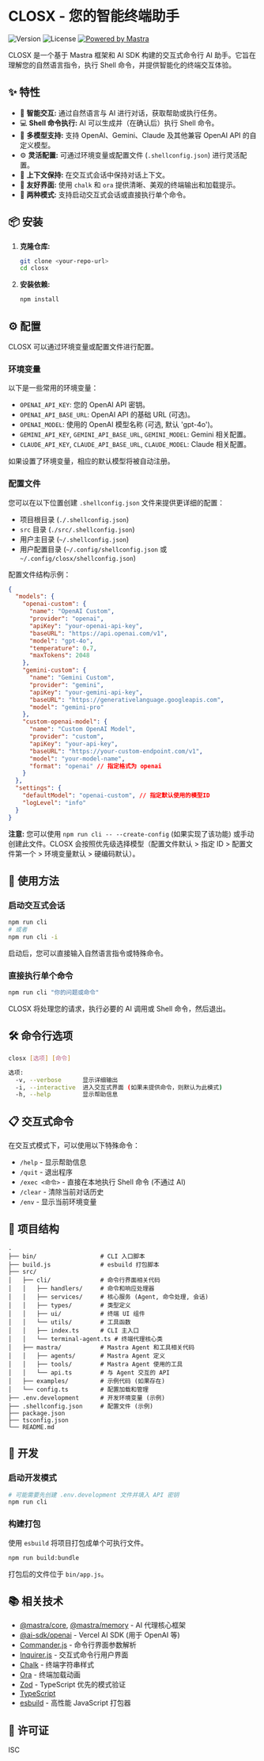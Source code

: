 # CLOSX - 您的智能终端助手

![Version](https://img.shields.io/badge/版本-1.0.0-blue)
![License](https://img.shields.io/badge/许可证-ISC-green)
[![Powered by Mastra](https://img.shields.io/badge/强力驱动-Mastra-orange)](https://github.com/mastraai/mastra)

CLOSX 是一个基于 Mastra 框架和 AI SDK 构建的交互式命令行 AI 助手。它旨在理解您的自然语言指令，执行 Shell 命令，并提供智能化的终端交互体验。

## ✨ 特性

- 🤖 **智能交互:** 通过自然语言与 AI 进行对话，获取帮助或执行任务。
- 💻 **Shell 命令执行:** AI 可以生成并（在确认后）执行 Shell 命令。
- 🧠 **多模型支持:** 支持 OpenAI、Gemini、Claude 及其他兼容 OpenAI API 的自定义模型。
- ⚙️ **灵活配置:** 可通过环境变量或配置文件 (`.shellconfig.json`) 进行灵活配置。
- 🔄 **上下文保持:** 在交互式会话中保持对话上下文。
- 🎨 **友好界面:** 使用 `chalk` 和 `ora` 提供清晰、美观的终端输出和加载提示。
- 🚀 **两种模式:** 支持启动交互式会话或直接执行单个命令。

## 📦 安装

1.  **克隆仓库:**
    ```bash
    git clone <your-repo-url>
    cd closx
    ```
2.  **安装依赖:**
    ```bash
    npm install
    ```

## ⚙️ 配置

CLOSX 可以通过环境变量或配置文件进行配置。

### 环境变量

以下是一些常用的环境变量：

-   `OPENAI_API_KEY`: 您的 OpenAI API 密钥。
-   `OPENAI_API_BASE_URL`: OpenAI API 的基础 URL (可选)。
-   `OPENAI_MODEL`: 使用的 OpenAI 模型名称 (可选, 默认 'gpt-4o')。
-   `GEMINI_API_KEY`, `GEMINI_API_BASE_URL`, `GEMINI_MODEL`: Gemini 相关配置。
-   `CLAUDE_API_KEY`, `CLAUDE_API_BASE_URL`, `CLAUDE_MODEL`: Claude 相关配置。

如果设置了环境变量，相应的默认模型将被自动注册。

### 配置文件

您可以在以下位置创建 `.shellconfig.json` 文件来提供更详细的配置：

-   项目根目录 (`./.shellconfig.json`)
-   `src` 目录 (`./src/.shellconfig.json`)
-   用户主目录 (`~/.shellconfig.json`)
-   用户配置目录 (`~/.config/shellconfig.json` 或 `~/.config/closx/shellconfig.json`)

配置文件结构示例：

```json
{
  "models": {
    "openai-custom": {
      "name": "OpenAI Custom",
      "provider": "openai",
      "apiKey": "your-openai-api-key",
      "baseURL": "https://api.openai.com/v1",
      "model": "gpt-4o",
      "temperature": 0.7,
      "maxTokens": 2048
    },
    "gemini-custom": {
      "name": "Gemini Custom",
      "provider": "gemini",
      "apiKey": "your-gemini-api-key",
      "baseURL": "https://generativelanguage.googleapis.com",
      "model": "gemini-pro"
    },
    "custom-openai-model": {
      "name": "Custom OpenAI Model",
      "provider": "custom",
      "apiKey": "your-api-key",
      "baseURL": "https://your-custom-endpoint.com/v1",
      "model": "your-model-name",
      "format": "openai" // 指定格式为 openai
    }
  },
  "settings": {
    "defaultModel": "openai-custom", // 指定默认使用的模型ID
    "logLevel": "info"
  }
}
```

**注意:** 您可以使用 `npm run cli -- --create-config` (如果实现了该功能) 或手动创建此文件。CLOSX 会按照优先级选择模型（配置文件默认 > 指定 ID > 配置文件第一个 > 环境变量默认 > 硬编码默认）。

## 🚀 使用方法

### 启动交互式会话

```bash
npm run cli
# 或者
npm run cli -i
```

启动后，您可以直接输入自然语言指令或特殊命令。

### 直接执行单个命令

```bash
npm run cli "你的问题或命令"
```

CLOSX 将处理您的请求，执行必要的 AI 调用或 Shell 命令，然后退出。

## 🛠️ 命令行选项

```bash
closx [选项] [命令]

选项:
  -v, --verbose      显示详细输出
  -i, --interactive  进入交互式界面 (如果未提供命令，则默认为此模式)
  -h, --help         显示帮助信息
```

## 📋 交互式命令

在交互式模式下，可以使用以下特殊命令：

-   `/help` - 显示帮助信息
-   `/quit` - 退出程序
-   `/exec <命令>` - 直接在本地执行 Shell 命令 (不通过 AI)
-   `/clear` - 清除当前对话历史
-   `/env` - 显示当前环境变量

## 🧩 项目结构

```
.
├── bin/                  # CLI 入口脚本
├── build.js              # esbuild 打包脚本
├── src/
│   ├── cli/              # 命令行界面相关代码
│   │   ├── handlers/     # 命令和响应处理器
│   │   ├── services/     # 核心服务 (Agent, 命令处理, 会话)
│   │   ├── types/        # 类型定义
│   │   ├── ui/           # 终端 UI 组件
│   │   └── utils/        # 工具函数
│   │   ├── index.ts      # CLI 主入口
│   │   └── terminal-agent.ts # 终端代理核心类
│   ├── mastra/           # Mastra Agent 和工具相关代码
│   │   ├── agents/       # Mastra Agent 定义
│   │   ├── tools/        # Mastra Agent 使用的工具
│   │   └── api.ts        # 与 Agent 交互的 API
│   ├── examples/         # 示例代码 (如果存在)
│   └── config.ts         # 配置加载和管理
├── .env.development      # 开发环境变量 (示例)
├── .shellconfig.json     # 配置文件 (示例)
├── package.json
├── tsconfig.json
└── README.md
```

## 🔧 开发

### 启动开发模式

```bash
# 可能需要先创建 .env.development 文件并填入 API 密钥
npm run cli
```

### 构建打包

使用 `esbuild` 将项目打包成单个可执行文件。

```bash
npm run build:bundle
```

打包后的文件位于 `bin/app.js`。

## 📚 相关技术

-   [@mastra/core](https://github.com/mastraai/mastra), [@mastra/memory](https://github.com/mastraai/mastra) - AI 代理核心框架
-   [@ai-sdk/openai](https://sdk.vercel.ai/) - Vercel AI SDK (用于 OpenAI 等)
-   [Commander.js](https://github.com/tj/commander.js) - 命令行界面参数解析
-   [Inquirer.js](https://github.com/SBoudrias/Inquirer.js) - 交互式命令行用户界面
-   [Chalk](https://github.com/chalk/chalk) - 终端字符串样式
-   [Ora](https://github.com/sindresorhus/ora) - 终端加载动画
-   [Zod](https://zod.dev/) - TypeScript 优先的模式验证
-   [TypeScript](https://www.typescriptlang.org/)
-   [esbuild](https://esbuild.github.io/) - 高性能 JavaScript 打包器

## 📄 许可证

ISC
